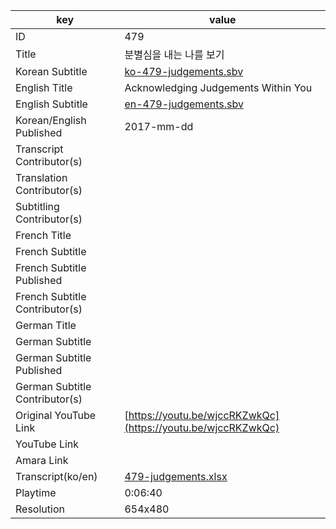 |  key  |  value  |
|-------|---------|
| ID            | 479 |
| Title         | 분별심을 내는 나를 보기 |
| Korean Subtitle | [ko-479-judgements.sbv](https://github.com/jungtosociety/dharma-qna/raw/master/sub/479/ko-479-judgements.sbv) |
| English Title | Acknowledging Judgements Within You |
| English Subtitle | [en-479-judgements.sbv](https://github.com/jungtosociety/dharma-qna/raw/master/sub/479/en-479-judgements.sbv) |
| Korean/English Published     | 2017-mm-dd |
| Transcript Contributor(s)   |  |
| Translation Contributor(s)   |  |
| Subtitling Contributor(s)   |  |
| French Title |  |
| French Subtitle |  |
| French Subtitle Published |  |
| French Subtitle Contributor(s) |  |
| German Title |  |
| German Subtitle |  |
| German Subtitle Published |  |
| German Subtitle Contributor(s) |  |
| Original YouTube Link  | [https://youtu.be/wjccRKZwkQc](https://youtu.be/wjccRKZwkQc) |
| YouTube Link  |  |
| Amara Link    |  |
| Transcript(ko/en) | [479-judgements.xlsx](https://github.com/jungtosociety/dharma-qna/raw/master/sub/479/479-judgements.xlsx) |
| Playtime | 0:06:40 |
| Resolution | 654x480|
